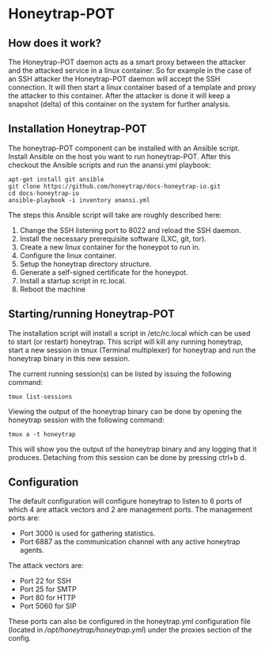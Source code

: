 Honeytrap-POT
=========

How does it work?
------------
The Honeytrap-POT daemon acts as a smart proxy between the attacker and the attacked service in a linux container. So for example in the case of an SSH attacker the Honeytrap-POT daemon will accept the SSH connection. It will then start a linux container based of a template and proxy the attacker to this container. After the attacker is done it will keep a snapshot (delta) of this container on the system for further analysis.

Installation Honeytrap-POT
------------
The honeytrap-POT component can be installed with an Ansible script. Install Ansible on the host you want to run honeytrap-POT. After this checkout the Ansible scripts and run the anansi.yml playbook:

    apt-get install git ansible
    git clone https://github.com/honeytrap/docs-honeytrap-io.git
    cd docs-honeytrap-io
    ansible-playbook -i inventory anansi.yml

The steps this Ansible script will take are roughly described here:
 1. Change the SSH listening port to 8022 and reload the SSH daemon.
 2. Install the necessary prerequisite software (LXC, git, tor).
 3. Create a new linux container for the honeypot to run in.
 4. Configure the linux container.
 5. Setup the honeytrap directory structure.
 6. Generate a self-signed certificate for the honeypot.
 7. Install a startup script in rc.local.
 8. Reboot the machine

Starting/running Honeytrap-POT
----------------------
The installation script will install a script in /etc/rc.local which can be used to start (or restart) honeytrap. This script will kill any running honeytrap, start a new session in tmux (Terminal multiplexer) for honeytrap and run the honeytrap binary in this new session.

The current running session(s) can be listed by issuing the following command:

    tmux list-sessions

Viewing the output of the honeytrap binary can be done by opening the honeytrap session with the following command:

    tmux a -t honeytrap

This will show you the output of the honeytrap binary and any logging that it produces. Detaching from this session can be done by pressing ctrl+b d.

Configuration
-------------
The default configuration will configure honeytrap to listen to 6 ports of which 4 are attack vectors and 2 are management ports. The management ports are:

 - Port 3000 is used for gathering statistics.
 - Port 6887 as the communication channel with any active honeytrap agents.

The attack vectors are:

 - Port 22 for SSH
 - Port 25 for SMTP
 - Port 80 for HTTP
 - Port 5060 for SIP

These ports can also be configured in the honeytrap.yml configuration file (located in */opt/honeytrap/honeytrap.yml*) under the proxies section of the config.
